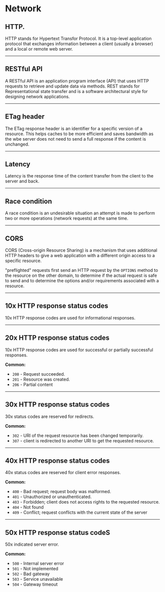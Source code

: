 # Network

## HTTP.

HTTP stands for Hypertext Transfor Protocol. It is a top-level application protocol that exchanges information between a client (usually a browser) and a local or remote web server. 

---

## RESTful API

A RESTful API is an application program interface (API) that uses HTTP requests to retrieve and update data via methods. REST stands for Representational state transfer and is a software architectural style for designing network applications.

---
## ETag header

The ETag response header is an identifier for a specific version of a resource. This helps caches to be more efficient and saves bandwidth as the wbe server does not need to send a full response if the content is unchanged.

---

## Latency

Latency is the response time of the content transfer from the client to the server and back.

---
## Race condition

A race condition is an undesirable situation an attempt is made to perform two or more operations (network requests) at the same time.

---

## CORS

CORS (Cross-origin Resource Sharing) is a mechanism that uses additional HTTP headers to give a web application with a different origin access to a specific resource.

"preflighted" requests first send an HTTP request by the `OPTIONS` method to the resource on the other domain, to determine if the actual request is safe to send and to determine the options and/or requirements associated with a resource.

---
## 10x HTTP response status codes

10x HTTP response codes are used for informational responses.

---
## 20x HTTP response status codes

10x HTTP response codes are used for successful or partially successful responses.

**Common:**
- `200` - Request succeeded.
- `201` - Resource was created.
- `206` - Partial content

---

## 30x HTTP response status codes


30x status codes are reserved for redirects.

**Common:**
- `302` - URI of the request resource has been changed temporarily.
- `307` - client is redirected to another URI to get the requested resource.

---

## 40x HTTP response status codes

40x status codes are reserved for client error responses.

**Common:**
- `400` - Bad request; request body was malformed.
- `401` - Unauthorized or unauthenticated.
- `403` - Forbidden; client does not access rights to the requested resource.
- `404` - Not found
- `409` - Conflict; request conflicts with the current state of the server

---

## 50x HTTP response status codeS

50x indicated server error.

**Common:**
- `500` - Internal server error
- `501` - Not implemented
- `502` - Bad gateway
- `503` - Service unavailable
- `504` - Gateway timeout